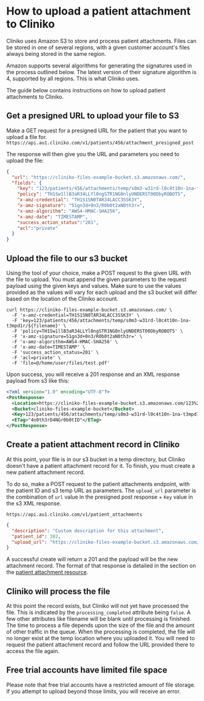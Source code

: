 # How to upload a patient attachment to Cliniko

Cliniko uses Amazon S3 to store and process patient attachments. Files can be
stored in one of several regions, with a given customer account's files always
being stored in the same region.

Amazon supports several algorithms for generating the signatures used in the
process outlined below. The latest version of their signature algorithm is 4,
supported by all regions. This is what Cliniko uses.

The guide below contains instructions on how to upload patient attachments to
Cliniko.

## Get a presigned URL to upload your file to S3

Make a GET request for a presigned URL for the patient that you want to upload a file for.
`https://api.au1.cliniko.com/v1/patients/456/attachment_presigned_post`

The response will then give you the URL and parameters you need to upload the
file:

```json
{
  "url": "https://cliniko-files-example-bucket.s3.amazonaws.com/",
  "fields": {
    "key": "123/patients/456/attachments/temp/s0m3-w31rd-l0c4t10n-1na-t3mpd1r/${filename}",
    "policy": "TH1Sw1llB3aR34LLYl0ngSTR1NG0nlyUNDERST00DbyROBOT5",
    "x-amz-credential": "TH1S1SN0TAR34LACC3SSK3Y",
    "x-amz-signature": "51gn3d+0n3/R0b0t2aN0th3r=",
    "x-amz-algorithm": "AWS4-HMAC-SHA256",
    "x-amz-date": "TIMESTAMP",
    "success_action_status":"201",
    "acl":"private"
  }
}
```

## Upload the file to our s3 bucket

Using the tool of your choice, make a POST request to the given URL with the
file to upload. You must append the given parameters to the request payload
using the given keys and values. Make sure to use the values provided as the
values will vary for each upload and the s3 bucket will differ based on the
location of the Cliniko account.

```
curl https://cliniko-files-example-bucket.s3.amazonaws.com/ \
  -F 'x-amz-credential=TH1S1SN0TAR34LACC3SSK3Y' \
  -F 'key=123/patients/456/attachments/temp/s0m3-w31rd-l0c4t10n-1na-t3mpd1r/${filename}' \
  -F 'policy=TH1Sw1llB3aR34LLYl0ngSTR1NG0nlyUNDERST00DbyROBOT5' \
  -F 'x-amz-signature=51gn3d+0n3/R0b0t2aN0th3r=' \
  -F 'x-amz-algorithm=AWS4-HMAC-SHA256' \
  -F 'x-amz-date=TIMESTAMP' \
  -F 'success_action_status=201' \
  -F 'acl=private' \
  -F 'file=@/home/user/files/test.pdf'
```

Upon success, you will receive a 201 response and an XML response payload from s3 like this:
```xml
<?xml version="1.0" encoding="UTF-8"?>
<PostResponse>
  <Location>https://cliniko-files-example-bucket.s3.amazonaws.com/123%2Fpatients%2F456%2Fattachments%2Ftemp%2Fs0m3-w31rd-l0c4t10n-1na-t3mpd1r%2Fthe-name-of-the-file.txt</Location>
  <Bucket>cliniko-files-example-bucket</Bucket>
  <Key>123/patients/456/attachments/temp/s0m3-w31rd-l0c4t10n-1na-t3mpd1r/the-name-of-the-file.txt</Key>
  <ETag>"4n0th3rD4NGr0b0tID"</ETag>
</PostResponse>
```

## Create a patient attachment record in Cliniko

At this point, your file is in our s3 bucket in a temp directory, but Cliniko
doesn't have a patient attachment record for it. To finish, you must create a
new patient attachment record.

To do so, make a POST request to the patient attachments endpoint, with the
patient ID and s3 temp URL as parameters. The `upload_url` parameter is the
combination of `url` value in the presigned post response + `Key` value in the
s3 XML response.

`https://api.au1.cliniko.com/v1/patient_attachments`
```json
{
  "description": "Custom description for this attachment",
  "patient_id": 382,
  "upload_url": "https://cliniko-files-example-bucket.s3.amazonaws.com/123/patients/456/attachments/temp/s0m3-w31rd-l0c4t10n-1na-t3mpd1r/the-name-of-the-file.txt"
}
```

A successful create will return a 201 and the payload will be the new attachment
record. The format of that response is detailed in the section on the [patient
attachment resource](https://github.com/redguava/cliniko-api/blob/master/sections/patient_attachments.md).

## Cliniko will process the file

At this point the record exists, but Cliniko will not yet have processed the
file. This is indicated by the `processing_completed` attribute being `false`. A
few other attributes like filename will be blank until processing is
finished. The time to process a file depends upon the size of the file and the
amount of other traffic in the queue. When the processing is completed, the file
will no longer exist at the temp location where you uploaded it. You will need
to request the patient attachment record and follow the URL provided there to
access the file again.

## Free trial accounts have limited file space

Please note that free trial accounts have a restricted amount of file
storage. If you attempt to upload beyond those limits, you will receive an
error.
